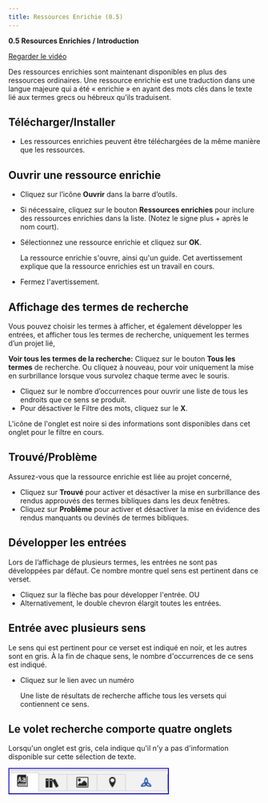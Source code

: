 ```yaml
---
title: Ressources Enrichie (0.5)
---
```

**0.5 Resources Enrichies / Introduction**

[Regarder le vidéo](https://vimeopro.com/lingtransoft/paratext9fr/video/423629195)

Des ressources enrichies sont maintenant disponibles en plus des ressources ordinaires. Une ressource enrichie est une traduction dans une langue majeure qui a été « enrichie » en ayant des mots clés dans le texte lié aux termes grecs ou hébreux qu’ils traduisent.

## Télécharger/Installer

-   Les ressources enrichies peuvent être téléchargées de la même manière que les ressources.

## Ouvrir une ressource enrichie

-   Cliquez sur l’icône **Ouvrir** dans la barre d’outils.
-   Si nécessaire, cliquez sur le bouton **Ressources enrichies** pour inclure des ressources enrichies dans la liste. (Notez le signe plus + après le nom court).
-   Sélectionnez une ressource enrichie et cliquez sur **OK**.

    La ressource enrichie s'ouvre, ainsi qu'un guide. Cet avertissement explique que la ressource enrichies est un travail en cours.

-   Fermez l'avertissement.

## Affichage des termes de recherche

Vous pouvez choisir les termes à afficher, et également développer les entrées, et afficher tous les termes de recherche, uniquement les termes d’un projet lié,

**Voir tous les termes de la recherche:** Cliquez sur le bouton **Tous les termes** de recherche. Ou cliquez à nouveau, pour voir uniquement la mise en surbrillance lorsque vous survolez chaque terme avec le souris.

-   Cliquez sur le nombre d’occurrences pour ouvrir une liste de tous les endroits que ce sens se produit.
-   Pour désactiver le Filtre des mots, cliquez sur le **X**.

L'icône de l'onglet est noire si des informations sont disponibles dans cet onglet pour le filtre en cours.

## Trouvé/Problème

Assurez-vous que la ressource enrichie est liée au projet concerné,

-   Cliquez sur **Trouvé** pour activer et désactiver la mise en surbrillance des rendus approuvés des termes bibliques dans les deux fenêtres.
-   Cliquez sur **Problème** pour activer et désactiver la mise en évidence des rendus manquants ou devinés de termes bibliques.

## Développer les entrées

Lors de l’affichage de plusieurs termes, les entrées ne sont pas développées par défaut. Ce nombre montre quel sens est pertinent dans ce verset.

-   Cliquez sur la flèche bas pour développer l'entrée. OU
-   Alternativement, le double chevron élargit toutes les entrées.

## Entrée avec plusieurs sens

Le sens qui est pertinent pour ce verset est indiqué en noir, et les autres sont en gris. À la fin de chaque sens, le nombre d'occurrences de ce sens est indiqué.

-   Cliquez sur le lien avec un numéro

    Une liste de résultats de recherche affiche tous les versets qui contiennent ce sens.

## Le volet recherche comporte quatre onglets

Lorsqu'un onglet est gris, cela indique qu'il n'y a pas d'information disponible sur cette sélection de texte.

![](media/c9e4819030709e2f0881d6dec6998cf6.png)
